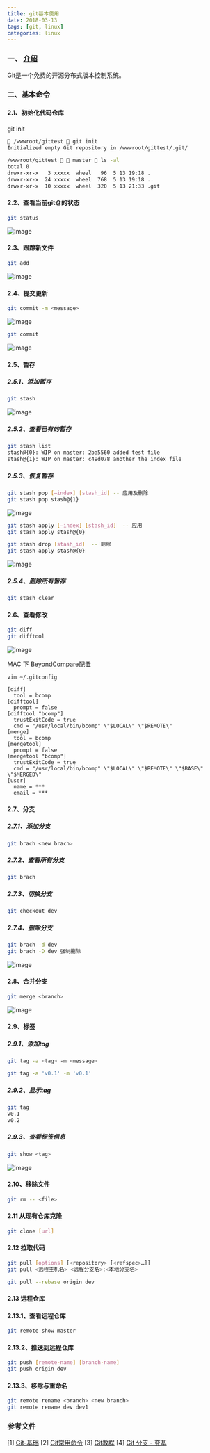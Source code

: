 ```yaml
---
title: git基本使用
date: 2018-03-13
tags: [git, linux]
categories: linux
---
```

### 一、 [介绍](https://git-scm.com/)

Git是一个免费的开源分布式版本控制系统。

### 二、基本命令

#### 2.1、初始化代码仓库
git init 
```sh
 /wwwroot/gittest  git init
Initialized empty Git repository in /wwwroot/gittest/.git/

/wwwroot/gittest   master  ls -al
total 0
drwxr-xr-x   3 xxxxx  wheel   96  5 13 19:18 .
drwxr-xr-x  24 xxxxx  wheel  768  5 13 19:18 ..
drwxr-xr-x  10 xxxxx  wheel  320  5 13 21:33 .git
```

#### 2.2、查看当前git仓的状态
```sh
git status
```
![image](/images/git/status.png)

#### 2.3、跟踪新文件
```sh
git add
```
![image](/images/git/add.png)

#### 2.4、提交更新
```sh
git commit -m <message>
```
![image](/images/git/add_commit.png)

```sh
git commit
```
![image](/images/git/commit_mult.png)

#### 2.5、暂存

##### 2.5.1、添加暂存
```sh
git stash
```
![image](/images/git/stash.png)

##### 2.5.2、查看已有的暂存
```sh
git stash list
stash@{0}: WIP on master: 2ba5560 added test file
stash@{1}: WIP on master: c49d078 another the index file
```

##### 2.5.3、恢复暂存
```sh
git stash pop [–index] [stash_id] -- 应用及删除
git stash pop stash@{1}
```
![image](/images/git/stash_apply_drop.png)

```sh
git stash apply [–index] [stash_id]  -- 应用
git stash apply stash@{0}

git stash drop [stash_id]  -- 删除
git stash apply stash@{0}
```
![image](/images/git/stash_pop.png)

##### 2.5.4、删除所有暂存
```sh
git stash clear
```

#### 2.6、查看修改
```sh
git diff 
git difftool
```
![image](/images/git/diff.png)

MAC 下 [BeyondCompare](https://www.scootersoftware.com/support.php?zz=kb_vcs)配置
```
vim ~/.gitconfig
```
```
[diff]
  tool = bcomp
[difftool]
  prompt = false
[difftool "bcomp"]
  trustExitCode = true
  cmd = "/usr/local/bin/bcomp" \"$LOCAL\" \"$REMOTE\"
[merge]
  tool = bcomp
[mergetool]
  prompt = false
[mergetool "bcomp"]
  trustExitCode = true
  cmd = "/usr/local/bin/bcomp" \"$LOCAL\" \"$REMOTE\" \"$BASE\" \"$MERGED\"
[user]
  name = ***
  email = ***
```


#### 2.7、分支

##### 2.7.1、添加分支
```sh
git brach <new brach>
```

##### 2.7.2、查看所有分支
```sh
git brach
```

##### 2.7.3、切换分支
```sh
git checkout dev
```

##### 2.7.4、删除分支
```sh
git brach -d dev
git brach -D dev 强制删除
```
![image](/images/git/branch.png)

#### 2.8、合并分支
```sh
git merge <branch>
```
![image](/images/git/merge.png)

#### 2.9、标签
##### 2.9.1、添加tag
```sh
git tag -a <tag> -m <message>
```
```sh
git tag -a 'v0.1' -m 'v0.1'
```

##### 2.9.2、显示tag
```sh
git tag
v0.1
v0.2
```

##### 2.9.3、查看标签信息
```sh
git show <tag>
```
![image](/images/git/tag.png)

#### 2.10、移除文件
```sh
git rm -- <file>
```

#### 2.11 从现有仓库克隆
```sh
git clone [url]
```

#### 2.12 拉取代码
```sh
git pull [options] [<repository> [<refspec>…]]
git pull <远程主机名> <远程分支名>:<本地分支名>

git pull --rebase origin dev
```
#### 2.13 远程仓库

#### 2.13.1、查看远程仓库
```sh
git remote show master
```
#### 2.13.2、推送到远程仓库
```sh
git push [remote-name] [branch-name]
git push origin dev
```

#### 2.13.3、移除与重命名
```sh
git remote rename <branch> <new branch>
git remote rename dev dev1
```

### 参考文件
[1] [Git-基础](https://git-scm.com/book/zh/v1/Git-%E5%9F%BA%E7%A1%80)
[2] [Git常用命令](http://www.ruanyifeng.com/blog/2015/12/git-cheat-sheet.html)
[3] [Git教程](https://www.yiibai.com/git/)
[4] [Git 分支 - 变基](https://git-scm.com/book/zh/v2/Git-%E5%88%86%E6%94%AF-%E5%8F%98%E5%9F%BA)